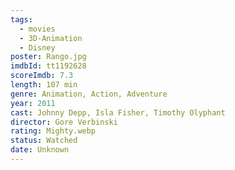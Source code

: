 ```yaml
---
tags:
  - movies
  - 3D-Animation
  - Disney
poster: Rango.jpg
imdbId: tt1192628
scoreImdb: 7.3
length: 107 min
genre: Animation, Action, Adventure
year: 2011
cast: Johnny Depp, Isla Fisher, Timothy Olyphant
director: Gore Verbinski
rating: Mighty.webp
status: Watched
date: Unknown
---
```

